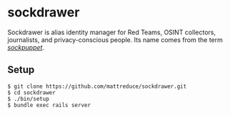 # sockdrawer

Sockdrawer is alias identity manager for Red Teams, OSINT collectors,
journalists, and privacy-conscious people. Its name comes from the term
_[sockpuppet](https://en.wikipedia.org/wiki/Sockpuppet_\(Internet\))_.

## Setup

```
$ git clone https://github.com/mattreduce/sockdrawer.git
$ cd sockdrawer
$ ./bin/setup
$ bundle exec rails server
```
